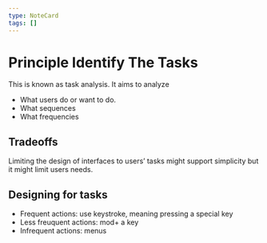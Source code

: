 ```yaml
---
type: NoteCard
tags: []
---
```


# Principle Identify The Tasks
This is known as task analysis. It aims to analyze

*   What users do or want to do.
*   What sequences
*   What frequencies

## Tradeoffs

Limiting the design of interfaces to users’ tasks might support simplicity but it might limit users needs.

## Designing for tasks

*   Frequent actions: use keystroke, meaning pressing a special key
*   Less freuquent actions: mod+ a key
*   Infrequent actions: menus